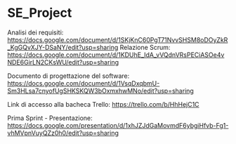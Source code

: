 # SE_Project
Analisi dei requisiti:  https://docs.google.com/document/d/1SKjKnC60PgT71NvvSHSM8oDOyZkR_KgGQvXJY-DSaNY/edit?usp=sharing
Relazione Scrum: https://docs.google.com/document/d/1KDUhE_IdA_vVQdnVRsPECiASOe4vNDE6GirLN2CKsWU/edit?usp=sharing

Documento di progettazione del software: https://docs.google.com/document/d/1VsqDxqbmU-Sm3HLsa7cnyofUgSHKSKQW3bOxmxhwMNo/edit?usp=sharing

Link di accesso alla bacheca Trello: https://trello.com/b/HhHejC1C

Prima Sprint - Presentazione: https://docs.google.com/presentation/d/1xhJZJdGaMovmdF6ybgiHfvb-Fg1-vhMVpnVuyQZz0h0/edit?usp=sharing

